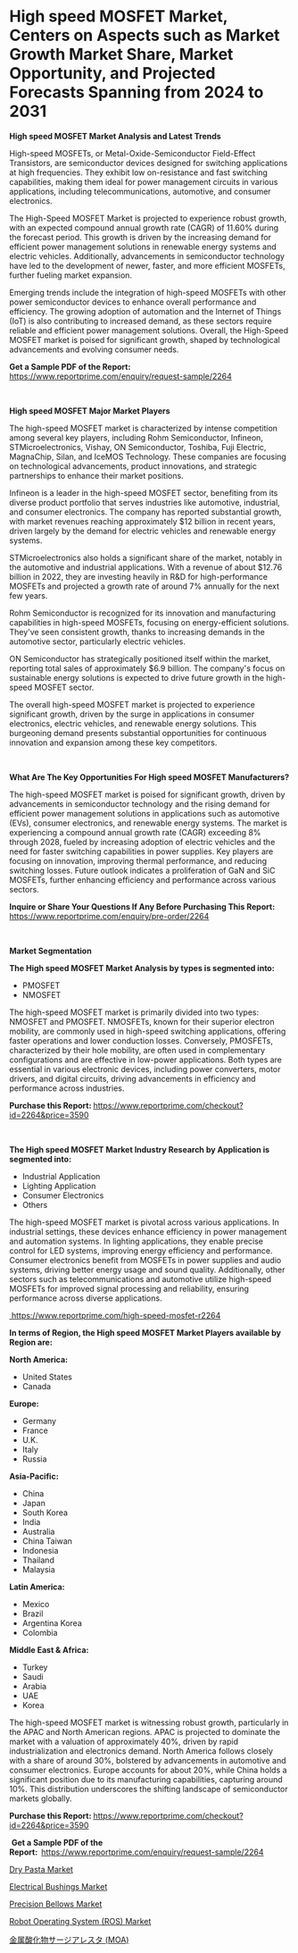 <p><h1>High speed MOSFET Market, Centers on Aspects such as Market Growth Market Share, Market Opportunity, and Projected Forecasts Spanning from 2024 to 2031</h1></p><p><strong>High speed MOSFET Market Analysis and Latest Trends</strong></p>
<p><p>High-speed MOSFETs, or Metal-Oxide-Semiconductor Field-Effect Transistors, are semiconductor devices designed for switching applications at high frequencies. They exhibit low on-resistance and fast switching capabilities, making them ideal for power management circuits in various applications, including telecommunications, automotive, and consumer electronics.</p><p>The High-Speed MOSFET Market is projected to experience robust growth, with an expected compound annual growth rate (CAGR) of 11.60% during the forecast period. This growth is driven by the increasing demand for efficient power management solutions in renewable energy systems and electric vehicles. Additionally, advancements in semiconductor technology have led to the development of newer, faster, and more efficient MOSFETs, further fueling market expansion.</p><p>Emerging trends include the integration of high-speed MOSFETs with other power semiconductor devices to enhance overall performance and efficiency. The growing adoption of automation and the Internet of Things (IoT) is also contributing to increased demand, as these sectors require reliable and efficient power management solutions. Overall, the High-Speed MOSFET market is poised for significant growth, shaped by technological advancements and evolving consumer needs.</p></p>
<p><strong>Get a Sample PDF of the Report:&nbsp;</strong> <a href="https://www.reportprime.com/enquiry/request-sample/2264">https://www.reportprime.com/enquiry/request-sample/2264</a></p>
<p>&nbsp;</p>
<p><strong>High speed MOSFET Major Market Players</strong></p>
<p><p>The high-speed MOSFET market is characterized by intense competition among several key players, including Rohm Semiconductor, Infineon, STMicroelectronics, Vishay, ON Semiconductor, Toshiba, Fuji Electric, MagnaChip, Silan, and IceMOS Technology. These companies are focusing on technological advancements, product innovations, and strategic partnerships to enhance their market positions.</p><p>Infineon is a leader in the high-speed MOSFET sector, benefiting from its diverse product portfolio that serves industries like automotive, industrial, and consumer electronics. The company has reported substantial growth, with market revenues reaching approximately $12 billion in recent years, driven largely by the demand for electric vehicles and renewable energy systems.</p><p>STMicroelectronics also holds a significant share of the market, notably in the automotive and industrial applications. With a revenue of about $12.76 billion in 2022, they are investing heavily in R&D for high-performance MOSFETs and projected a growth rate of around 7% annually for the next few years.</p><p>Rohm Semiconductor is recognized for its innovation and manufacturing capabilities in high-speed MOSFETs, focusing on energy-efficient solutions. They've seen consistent growth, thanks to increasing demands in the automotive sector, particularly electric vehicles. </p><p>ON Semiconductor has strategically positioned itself within the market, reporting total sales of approximately $6.9 billion. The company's focus on sustainable energy solutions is expected to drive future growth in the high-speed MOSFET sector.</p><p>The overall high-speed MOSFET market is projected to experience significant growth, driven by the surge in applications in consumer electronics, electric vehicles, and renewable energy solutions. This burgeoning demand presents substantial opportunities for continuous innovation and expansion among these key competitors.</p></p>
<p>&nbsp;</p>
<p><strong>What Are The Key Opportunities For High speed MOSFET Manufacturers?</strong></p>
<p><p>The high-speed MOSFET market is poised for significant growth, driven by advancements in semiconductor technology and the rising demand for efficient power management solutions in applications such as automotive (EVs), consumer electronics, and renewable energy systems. The market is experiencing a compound annual growth rate (CAGR) exceeding 8% through 2028, fueled by increasing adoption of electric vehicles and the need for faster switching capabilities in power supplies. Key players are focusing on innovation, improving thermal performance, and reducing switching losses. Future outlook indicates a proliferation of GaN and SiC MOSFETs, further enhancing efficiency and performance across various sectors.</p></p>
<p><strong>Inquire or Share Your Questions If Any Before Purchasing This Report:</strong> <a href="https://www.reportprime.com/enquiry/pre-order/2264">https://www.reportprime.com/enquiry/pre-order/2264</a></p>
<p>&nbsp;</p>
<p><strong>Market Segmentation</strong></p>
<p><strong>The High speed MOSFET Market Analysis by types is segmented into:</strong></p>
<p><ul><li>PMOSFET</li><li>NMOSFET</li></ul></p>
<p><p>The high-speed MOSFET market is primarily divided into two types: NMOSFET and PMOSFET. NMOSFETs, known for their superior electron mobility, are commonly used in high-speed switching applications, offering faster operations and lower conduction losses. Conversely, PMOSFETs, characterized by their hole mobility, are often used in complementary configurations and are effective in low-power applications. Both types are essential in various electronic devices, including power converters, motor drivers, and digital circuits, driving advancements in efficiency and performance across industries.</p></p>
<p><strong>Purchase this Report:&nbsp;</strong><a href="https://www.reportprime.com/checkout?id=2264&price=3590">https://www.reportprime.com/checkout?id=2264&price=3590</a></p>
<p>&nbsp;</p>
<p><strong>The High speed MOSFET Market Industry Research by Application is segmented into:</strong></p>
<p><ul><li>Industrial Application</li><li>Lighting Application</li><li>Consumer Electronics</li><li>Others</li></ul></p>
<p><p>The high-speed MOSFET market is pivotal across various applications. In industrial settings, these devices enhance efficiency in power management and automation systems. In lighting applications, they enable precise control for LED systems, improving energy efficiency and performance. Consumer electronics benefit from MOSFETs in power supplies and audio systems, driving better energy usage and sound quality. Additionally, other sectors such as telecommunications and automotive utilize high-speed MOSFETs for improved signal processing and reliability, ensuring performance across diverse applications.</p></p>
<p><a href="https://www.reportprime.com/high-speed-mosfet-r2264">&nbsp;https://www.reportprime.com/high-speed-mosfet-r2264</a></p>
<p><strong>In terms of Region, the High speed MOSFET Market Players available by Region are:</strong></p>
<p>
    <p> <strong> North America: </strong>
        <ul>
            <li>United States</li>
            <li>Canada</li>
        </ul>
        </p> 
    <p> <strong> Europe: </strong>
        <ul>
            <li>Germany</li>
            <li>France</li>
            <li>U.K.</li>
            <li>Italy</li>
            <li>Russia</li>
        </ul>
        </p> 
    <p> <strong> Asia-Pacific: </strong>
        <ul>
            <li>China</li>
            <li>Japan</li>
            <li>South Korea</li>
            <li>India</li>
            <li>Australia</li>
            <li>China Taiwan</li>
            <li>Indonesia</li>
            <li>Thailand</li>
            <li>Malaysia</li>
        </ul>
        </p> 
    <p> <strong> Latin America: </strong>
        <ul>
            <li>Mexico</li>
            <li>Brazil</li>
            <li>Argentina Korea</li>
            <li>Colombia</li>
        </ul>
        </p> 
    <p> <strong> Middle East & Africa: </strong>
        <ul>
            <li>Turkey</li>
            <li>Saudi</li>
            <li>Arabia</li>
            <li>UAE</li>
            <li>Korea</li>
        </ul>
    </p>
    </p>
<p><p>The high-speed MOSFET market is witnessing robust growth, particularly in the APAC and North American regions. APAC is projected to dominate the market with a valuation of approximately 40%, driven by rapid industrialization and electronics demand. North America follows closely with a share of around 30%, bolstered by advancements in automotive and consumer electronics. Europe accounts for about 20%, while China holds a significant position due to its manufacturing capabilities, capturing around 10%. This distribution underscores the shifting landscape of semiconductor markets globally.</p></p>
<p><strong>Purchase this Report: </strong><a href="https://www.reportprime.com/checkout?id=2264&price=3590">https://www.reportprime.com/checkout?id=2264&price=3590</a></p>
<p>&nbsp;<strong>Get a Sample PDF of the Report:&nbsp;&nbsp;</strong><a href="https://www.reportprime.com/enquiry/request-sample/2264">https://www.reportprime.com/enquiry/request-sample/2264</a></p>
<p><strong></strong></p>
<p><p><a href="https://medium.com/@tracey.gray97887/the-global-dry-pasta-market-is-expected-to-witness-a-compound-annual-growth-rate-cagr-of-6-1-2f9f8199bed5">Dry Pasta Market</a></p><p><a href="https://www.linkedin.com/pulse/emerging-market-trends-regional-analysis-electrical-bushings-eegfe?trackingId=%2FOkx06APSp%2BOhp6RuASudw%3D%3D">Electrical Bushings Market</a></p><p><a href="https://issuu.com/reportprime-2/docs/precision-bellows-market-size-2030._51bcd549a30dcd">Precision Bellows Market</a></p><p><a href="https://www.linkedin.com/pulse/robot-operating-system-ros-market-share-size-trends-industry-dedsf?trackingId=ix3gXWpjTx2kdwAI0X6d8g%3D%3D">Robot Operating System (ROS) Market</a></p><p><a href="https://medium.com/@titusboyer1/metal-oxide-surge-arrester-moa-market-%E3%81%AF-%E3%82%B3%E3%82%B9%E3%83%88%E7%AE%A1%E7%90%86%E3%81%A8%E5%8A%B9%E7%8E%87%E5%90%91%E4%B8%8A%E3%82%92%E5%84%AA%E5%85%88%E3%81%97%E3%81%BE%E3%81%99-%E3%81%95%E3%82%89%E3%81%AB-%E5%A0%B1%E5%91%8A%E6%9B%B8%E3%81%AF%E5%B8%82%E5%A0%B4%E3%81%AE%E9%9C%80%E8%A6%81%E9%9D%A2%E3%81%A8%E4%BE%9B%E7%B5%A6%E9%9D%A2%E3%81%AE%E4%B8%A1%E6%96%B9%E3%82%92%E3%82%AB%E3%83%90%E3%83%BC%E3%81%97%E3%81%A6%E3%81%84%E3%81%BE%E3%81%99-metal-23d346da66eb">金属酸化物サージアレスタ (MOA)</a></p></p>